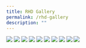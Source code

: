 ```yaml
---
title: RHD Gallery
permalink: /rhd-gallery
description: ""
---
```

![](/images/IMG-20200730-WA0034.jpg)
![](/images/IMG-20200730-WA0018.jpg)
![](/images/IMG-20200730-WA0033.jpg)
![](/images/IMG-20200730-WA0027.jpg)
![](/images/IMG-20200730-WA0019.jpg)
![](/images/IMG-20200730-WA0022.jpg)
![](/images/IMG-20200730-WA0014.jpg)
![](/images/IMG-20200730-WA0009.jpg)
![](/images/IMG-20200730-WA0008.jpg)
![](/images/20200730_075918.jpg)